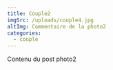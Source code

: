 ```yaml
---
title: Couple2
imgSrc: /uploads/couple4.jpg
altImg: Commentaire de la photo2
categories:
  - couple
---
```


Contenu du post photo2
